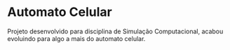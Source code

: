 # Automato Celular

Projeto desenvolvido para disciplina de Simulação Computacional, acabou evoluindo para algo a mais do automato celular.

